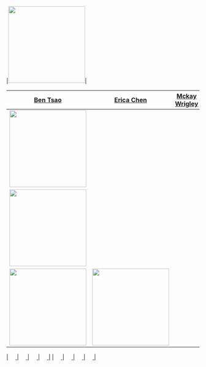 
|[<img src="https://avatars2.githubusercontent.com/u/45549491?s=400&v=4" width="200"/>](https://github.com/thirdeyeclub)|





|                                      [Ben Tsao](https://github.com/cbtsao47)                                     |                                           [Erica Chen](https://github.com/erica-y-chen)                                             |                                          [Mckay Wrigley](https://github.com/mckaywrigley45)                                              |                                      [Curtis Hubbard](https://github.com/chubbard022)                                         |     [Taylor Blount](https://github.com/thirdeyeclub)    |
| :-----------------------------------------------------------------------------------------------------------------------: | :--------------------------------------------------------------------------------------------------------------------------------------: | :---------------------------------------------------------------------------------------------------------------------------------------: | :----------------------------------------------------------------------------------------------------------------------------: | :---: |
|  [<img src="https://avatars2.githubusercontent.com/u/16598376?s=400&v=4" width = "200" />](github.com/cbtsao47)  
|          [<img src="https://avatars0.githubusercontent.com/u/47537927?s=400&v=4" width = "200" />](https://github.com/AAsriyan)         
|              [<img src="https://avatars3.githubusercontent.com/u/29221284?s=400&v=4" width = "200" />](https://github.com/)               |  [<img src="https://avatars2.githubusercontent.com/u/16605573?s=460&v=4" width = "200" />](https://github.com/mikaelacurrier)  |

|                  [<img src="https://github.com/favicon.ico" width="15"> ](https://github.com/erin-koen)                   |                          [<img src="https://github.com/favicon.ico" width="15"> ](https://github.com/AAsriyan)                           |                        [<img src="https://github.com/favicon.ico" width="15"> ](https://github.com/mikaelacurrier)                        |                   [<img src="https://github.com/favicon.ico" width="15"> ](https://github.com/shaunmcarmody)                   |
| [ <img src="https://static.licdn.com/sc/h/al2o9zrvru7aqj8e1x2rzsrca" width="15"> ](https://www.linkedin.com/in/erinkoen/) | [ <img src="https://static.licdn.com/sc/h/al2o9zrvru7aqj8e1x2rzsrca" width="15"> ](https://www.linkedin.com/in/arshak-asriyan-097012a0/) | [ <img src="https://static.licdn.com/sc/h/al2o9zrvru7aqj8e1x2rzsrca" width="15"> ](https://www.linkedin.com/in/mikaela-currier-473a2b179) | [ <img src="https://static.licdn.com/sc/h/al2o9zrvru7aqj8e1x2rzsrca" width="15"> ](https://www.linkedin.com/in/shaunmcarmody/) |
